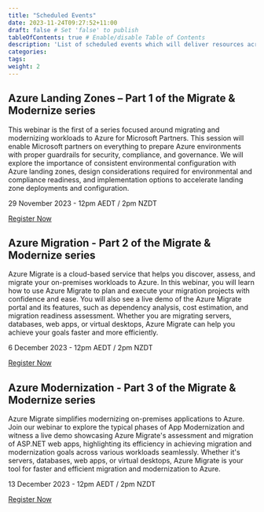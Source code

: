 ```yaml
---
title: "Scheduled Events"
date: 2023-11-24T09:27:52+11:00
draft: false # Set 'false' to publish
tableOfContents: true # Enable/disable Table of Contents
description: 'List of scheduled events which will deliver resources across deep-dive webinars, sales kits and delivery blueprints to enable your organization to succeed with migrating and modernizing customer workloads to Azure'
categories:
tags:
weight: 2
---
```


## Azure Landing Zones – Part 1 of the Migrate & Modernize series ##

This webinar is the first of a series focused around migrating and modernizing workloads to Azure for Microsoft Partners. This session will enable Microsoft partners on everything to prepare Azure environments with proper guardrails for security, compliance, and governance. We will explore the importance of consistent environmental configuration with Azure landing zones, design considerations required for environmental and compliance readiness, and implementation options to accelerate landing zone deployments and configuration.

29 November 2023 - 12pm AEDT / 2pm NZDT

[Register Now](https://msit.events.teams.microsoft.com/event/7b952467-ee2d-45e9-83c9-c91e6f92f6d5@72f988bf-86f1-41af-91ab-2d7cd011db47)

## Azure Migration - Part 2 of the Migrate & Modernize series ##

Azure Migrate is a cloud-based service that helps you discover, assess, and migrate your on-premises workloads to Azure. In this webinar, you will learn how to use Azure Migrate to plan and execute your migration projects with confidence and ease. You will also see a live demo of the Azure Migrate portal and its features, such as dependency analysis, cost estimation, and migration readiness assessment. Whether you are migrating servers, databases, web apps, or virtual desktops, Azure Migrate can help you achieve your goals faster and more efficiently.

6 December 2023 - 12pm AEDT / 2pm NZDT

[Register Now](https://msit.events.teams.microsoft.com/event/66afff98-10f1-4029-9c67-948e14414289@72f988bf-86f1-41af-91ab-2d7cd011db47)

## Azure Modernization - Part 3 of the Migrate & Modernize series ##

Azure Migrate simplifies modernizing on-premises applications to Azure. Join our webinar to explore the typical phases of App Modernization and witness a live demo showcasing Azure Migrate's assessment and migration of ASP.NET web apps, highlighting its efficiency in achieving migration and modernization goals across various workloads seamlessly. Whether it's servers, databases, web apps, or virtual desktops, Azure Migrate is your tool for faster and efficient migration and modernization to Azure.

13 December 2023 - 12pm AEDT / 2pm NZDT

[Register Now](https://msit.events.teams.microsoft.com/event/5472172e-bd0b-45a8-945e-868c36f14611@72f988bf-86f1-41af-91ab-2d7cd011db47)